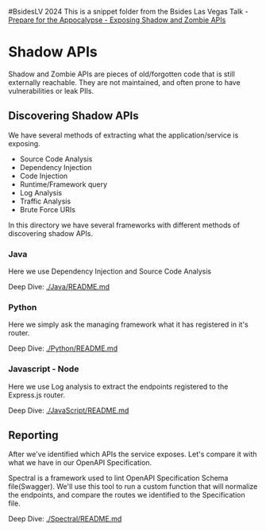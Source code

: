 #BsidesLV 2024
This is a snippet folder from the Bsides Las Vegas Talk - [Prepare for the Appocalypse - Exposing Shadow and Zombie APIs](https://bsideslv.org/talks#RDFDDA)

# Shadow APIs
Shadow and Zombie APIs are pieces of old/forgotten code that is still externally reachable. They are not maintained, and often prone to have vulnerabilities or leak PIIs.

## Discovering Shadow APIs
We have several methods of extracting what the application/service is exposing.

- Source Code Analysis
- Dependency Injection
- Code Injection
- Runtime/Framework query
- Log Analysis
- Traffic Analysis
- Brute Force URIs

In this directory we have several frameworks with different methods of discovering shadow APIs.

### Java
Here we use Dependency Injection and Source Code Analysis

Deep Dive: [./Java/README.md](./Java/README.md)

### Python
Here we simply ask the managing framework what it has registered in it's router.

Deep Dive: [./Python/README.md](./Python/README.md)

### Javascript - Node
Here we use Log analysis to extract the endpoints registered to the Express.js router.

Deep Dive: [./JavaScript/README.md](./JavaScript/README.md)


## Reporting
After we've identified which APIs the service exposes. Let's compare it with what we have in our OpenAPI Specification.

Spectral is a framework used to lint OpenAPI Specification Schema file(Swagger).
We'll use this tool to run a custom function that will normalize the endpoints, and compare the routes we identified to the Specification file.

Deep Dive: [./Spectral/README.md](./Spectral/README.md)